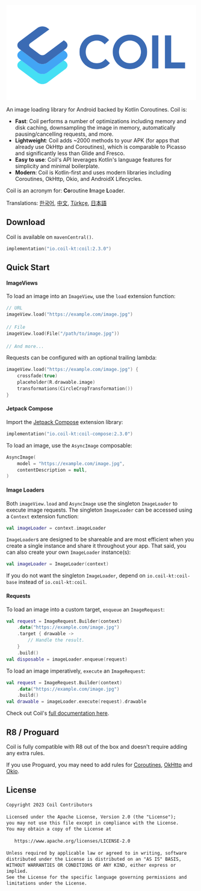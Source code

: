 ﻿![Coil](logo.svg)

An image loading library for Android backed by Kotlin Coroutines. Coil is:

- **Fast**: Coil performs a number of optimizations including memory and disk caching, downsampling the image in memory, automatically pausing/cancelling requests, and more.
- **Lightweight**: Coil adds ~2000 methods to your APK (for apps that already use OkHttp and Coroutines), which is comparable to Picasso and significantly less than Glide and Fresco.
- **Easy to use**: Coil's API leverages Kotlin's language features for simplicity and minimal boilerplate.
- **Modern**: Coil is Kotlin-first and uses modern libraries including Coroutines, OkHttp, Okio, and AndroidX Lifecycles.

Coil is an acronym for: **Co**routine **I**mage **L**oader.

Translations: [한국어](README-ko.md), [中文](README-zh.md), [Türkçe](README-tr.md), [日本語](README-ja.md)

## Download

Coil is available on `mavenCentral()`.

```kotlin
implementation("io.coil-kt:coil:2.3.0")
```

## Quick Start

#### ImageViews

To load an image into an `ImageView`, use the `load` extension function:

```kotlin
// URL
imageView.load("https://example.com/image.jpg")

// File
imageView.load(File("/path/to/image.jpg"))

// And more...
```

Requests can be configured with an optional trailing lambda:

```kotlin
imageView.load("https://example.com/image.jpg") {
    crossfade(true)
    placeholder(R.drawable.image)
    transformations(CircleCropTransformation())
}
```

#### Jetpack Compose

Import the [Jetpack Compose](https://developer.android.com/jetpack/compose) extension library:

```kotlin
implementation("io.coil-kt:coil-compose:2.3.0")
```

To load an image, use the `AsyncImage` composable:

```kotlin
AsyncImage(
    model = "https://example.com/image.jpg",
    contentDescription = null,
)
```

#### Image Loaders

Both `imageView.load` and `AsyncImage` use the singleton `ImageLoader` to execute image requests. The singleton `ImageLoader` can be accessed using a `Context` extension function:

```kotlin
val imageLoader = context.imageLoader
```

`ImageLoader`s are designed to be shareable and are most efficient when you create a single instance and share it throughout your app. That said, you can also create your own `ImageLoader` instance(s):

```kotlin
val imageLoader = ImageLoader(context)
```

If you do not want the singleton `ImageLoader`, depend on `io.coil-kt:coil-base` instead of `io.coil-kt:coil`.

#### Requests

To load an image into a custom target, `enqueue` an `ImageRequest`:

```kotlin
val request = ImageRequest.Builder(context)
    .data("https://example.com/image.jpg")
    .target { drawable ->
        // Handle the result.
    }
    .build()
val disposable = imageLoader.enqueue(request)
```

To load an image imperatively, `execute` an `ImageRequest`:

```kotlin
val request = ImageRequest.Builder(context)
    .data("https://example.com/image.jpg")
    .build()
val drawable = imageLoader.execute(request).drawable
```

Check out Coil's [full documentation here](https://coil-kt.github.io/coil/getting_started/).

## R8 / Proguard

Coil is fully compatible with R8 out of the box and doesn't require adding any extra rules.

If you use Proguard, you may need to add rules for [Coroutines](https://github.com/Kotlin/kotlinx.coroutines/blob/master/kotlinx-coroutines-core/jvm/resources/META-INF/proguard/coroutines.pro), [OkHttp](https://github.com/square/okhttp/blob/master/okhttp/src/jvmMain/resources/META-INF/proguard/okhttp3.pro) and [Okio](https://github.com/square/okio/blob/master/okio/src/jvmMain/resources/META-INF/proguard/okio.pro).

## License

    Copyright 2023 Coil Contributors

    Licensed under the Apache License, Version 2.0 (the "License");
    you may not use this file except in compliance with the License.
    You may obtain a copy of the License at

       https://www.apache.org/licenses/LICENSE-2.0

    Unless required by applicable law or agreed to in writing, software
    distributed under the License is distributed on an "AS IS" BASIS,
    WITHOUT WARRANTIES OR CONDITIONS OF ANY KIND, either express or implied.
    See the License for the specific language governing permissions and
    limitations under the License.

